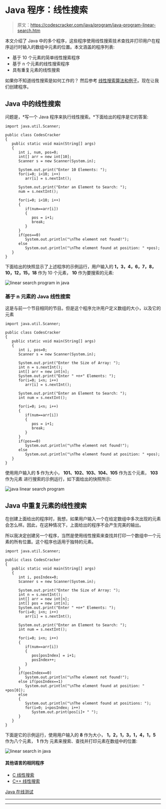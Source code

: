 # Java 程序：线性搜索

> 原文：<https://codescracker.com/java/program/java-program-linear-search.htm>

本文介绍了 Java 中的多个程序，这些程序使用线性搜索技术查找并打印用户在程序运行时输入的数组中元素的位置。本文涵盖的程序列表:

*   基于 10 个元素的简单线性搜索程序
*   基于 n 个元素的线性搜索程序
*   具有重复元素的线性搜索

如果你不知道线性搜索是如何工作的？
然后参考 [线性搜索算法和例子](/computer-fundamental/linear-search.htm)。现在让我们创建程序。

## Java 中的线性搜索

问题是，*写一个 Java 程序来执行线性搜索。*下面给出的程序是它的答案:

```
import java.util.Scanner;

public class CodesCracker
{
   public static void main(String[] args)
   {
      int i, num, pos=0;
      int[] arr = new int[10];
      Scanner s = new Scanner(System.in);

      System.out.print("Enter 10 Elements: ");
      for(i=0; i<10; i++)
         arr[i] = s.nextInt();

      System.out.print("Enter an Element to Search: ");
      num = s.nextInt();

      for(i=0; i<10; i++)
      {
         if(num==arr[i])
         {
            pos = i+1;
            break;
         }
      }
      if(pos==0)
         System.out.println("\nThe element not found!");
      else
         System.out.println("\nThe element found at position: " +pos);
   }
}
```

下面给出的快照显示了上述程序的示例运行，用户输入的 **1，3，4，6，7，8，10，12，15，18** 作为 10 个元素， **10** 作为要搜索的元素:

![linear search program in java](img/b5c910a46f8cd8fab6c8c6feb27a3342.png)

### 基于 n 元素的 Java 线性搜索

这是与前一个节目相同的节目。但是这个程序允许用户定义数组的大小，以及它的元素

```
import java.util.Scanner;

public class CodesCracker
{
   public static void main(String[] args)
   {
      int i, pos=0;
      Scanner s = new Scanner(System.in);

      System.out.print("Enter the Size of Array: ");
      int n = s.nextInt();
      int[] arr = new int[n];
      System.out.print("Enter " +n+" Elements: ");
      for(i=0; i<n; i++)
         arr[i] = s.nextInt();

      System.out.print("Enter an Element to Search: ");
      int num = s.nextInt();

      for(i=0; i<n; i++)
      {
         if(num==arr[i])
         {
            pos = i+1;
            break;
         }
      }
      if(pos==0)
         System.out.println("\nThe element not found!");
      else
         System.out.println("\nThe element found at position: " +pos);
   }
}
```

使用用户输入的 **5** 作为大小， **101、102、103、104、105** 作为五个元素， **103** 作为元素 进行搜索的示例运行，如下面给出的快照所示:

![java linear search program](img/17b0d26888c61b4f8c9da6f027e42deb.png)

## Java 中重复元素的线性搜索

在创建上面给出的程序时，我想，如果用户输入一个在给定数组中多次出现的元素会怎么样。因此，在这种情况下，上面给出的程序不会产生完美的输出。

所以我决定创建另一个程序，当然是使用线性搜索来查找并打印一个数组中一个元素的所有位置。这个程序也适用于独特的元素。

```
import java.util.Scanner;

public class CodesCracker
{
   public static void main(String[] args)
   {
      int i, posIndex=0;
      Scanner s = new Scanner(System.in);

      System.out.print("Enter the Size of Array: ");
      int n = s.nextInt();
      int[] arr = new int[n];
      int[] pos = new int[n];
      System.out.print("Enter " +n+" Elements: ");
      for(i=0; i<n; i++)
         arr[i] = s.nextInt();

      System.out.print("Enter an Element to Search: ");
      int num = s.nextInt();

      for(i=0; i<n; i++)
      {
         if(num==arr[i])
         {
            pos[posIndex] = i+1;
            posIndex++;
         }
      }
      if(posIndex==0)
         System.out.println("\nThe element not found!");
      else if(posIndex==1)
         System.out.println("\nThe element found at position: " +pos[0]);
      else
      {
         System.out.println("\nThe element found at positions: ");
         for(i=0; i<posIndex; i++)
            System.out.print(pos[i]+ " ");
      }
   }
}
```

下面是它的示例运行，使用用户输入的 **8** 作为大小， **1，2，1，3，1，4，1，5** 作为八个元素， **1** 作为 元素来搜索、查找并打印元素在数组中的位置:

![linear search in java](img/83ffe787df5784d9f793e733a31877cd.png)

#### 其他语言的相同程序

*   [C 线性搜索](/c/program/c-program-linear-search.htm)
*   [C++ 线性搜索](/cpp/program/cpp-program-linear-search.htm)

[Java 在线测试](/exam/showtest.php?subid=1)

* * *

* * *